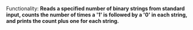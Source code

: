 Functionality: **Reads a specified number of binary strings from standard input, counts the number of times a '1' is followed by a '0' in each string, and prints the count plus one for each string.**